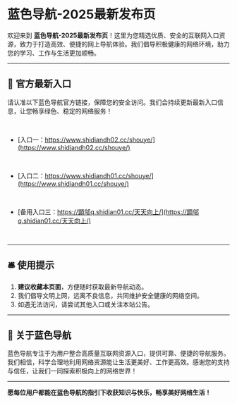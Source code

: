 # 蓝色导航-2025最新发布页

欢迎来到 **蓝色导航-2025最新发布页**！这里为您精选优质、安全的互联网入口资源，致力于打造高效、便捷的网上导航体验。我们倡导积极健康的网络环境，助力您的学习、工作与生活更加顺畅。

---

## 🔵 官方最新入口

请认准以下蓝色导航官方链接，保障您的安全访问。我们会持续更新最新入口信息，让您畅享绿色、稳定的网络服务！

<br>

- [入口一：https://www.shidiandh02.cc/shouye/](https://www.shidiandh02.cc/shouye/)

<br>

- [入口二：https://www.shidiandh01.cc/shouye/](https://www.shidiandh01.cc/shouye/)

<br>

- [备用入口三：https://顕邬q.shidian01.cc/天天向上/](https://顕邬q.shidian01.cc/天天向上/)

<br>

---

## 🛎️ 使用提示

1. **建议收藏本页面**，方便随时获取最新导航动态。
2. 我们倡导文明上网，远离不良信息，共同维护安全健康的网络空间。
3. 如遇无法访问，请尝试其他入口或关注本站公告。

---

## 🌊 关于蓝色导航

蓝色导航专注于为用户整合高质量互联网资源入口，提供可靠、便捷的导航服务。我们相信，科学合理地利用网络资源能让生活更美好、工作更高效。感谢您的支持与信任，让我们一同探索积极向上的网络世界！

---

**愿每位用户都能在蓝色导航的指引下收获知识与快乐，畅享美好网络生活！**
